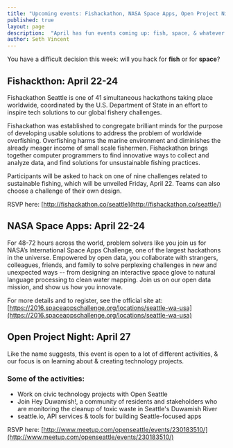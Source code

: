 ```yaml
---
title: "Upcoming events: Fishackathon, NASA Space Apps, Open Project Night"
published: true
layout: page
description:  "April has fun events coming up: fish, space, & whatever you want."
author: Seth Vincent
---
```


You have a difficult decision this week: will you hack for **fish** or for **space**?

## Fishackthon: April 22-24

Fishackathon Seattle is one of 41 simultaneous hackathons taking place worldwide, coordinated by the U.S. Department of State in an effort to inspire tech solutions to our global fishery challenges. 

Fishackathon was established to congregate brilliant minds for the purpose of developing usable solutions to address the problem of worldwide overfishing. Overfishing harms the marine environment and diminishes the already meager income of small scale fishermen. Fishackathon brings together computer programmers to find innovative ways to collect and analyze data, and find solutions for unsustainable fishing practices.

Participants will be asked to hack on one of nine challenges related to sustainable fishing, which will be unveiled Friday, April 22. Teams can also choose a challenge of their own design. 

RSVP here: [http://fishackathon.co/seattle](http://fishackathon.co/seattle/)

## NASA Space Apps: April 22-24

For 48-72 hours across the world, problem solvers like you join us for NASA’s International Space Apps Challenge, one of the largest hackathons in the universe. Empowered by open data, you collaborate with strangers, colleagues, friends, and family to solve perplexing challenges in new and unexpected ways -- from designing an interactive space glove to natural language processing to clean water mapping. Join us on our open data mission, and show us how you innovate.

For more details and to register, see the official site at: [https://2016.spaceappschallenge.org/locations/seattle-wa-usa](https://2016.spaceappschallenge.org/locations/seattle-wa-usa)


## Open Project Night: April 27

Like the name suggests, this event is open to a lot of different activities, & our focus is on learning about & creating technology projects. 

### Some of the activities: 

- Work on civic technology projects with Open Seattle
- Join Hey Duwamish!, a community of residents and stakeholders who are monitoring the cleanup of toxic waste in Seattle's Duwamish River
- seattle.io, API services & tools for building Seattle-focused apps

RSVP here: [http://www.meetup.com/openseattle/events/230183510/](http://www.meetup.com/openseattle/events/230183510/)
